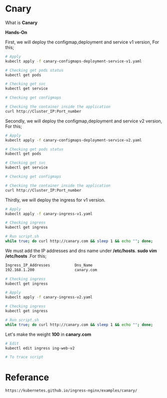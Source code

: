 #  Cnary

What is **Canary**



**Hands-On**


First, we will deploy the configmap,deployment and service v1 version, For this;
``` bash
# Apply
kubeclt apply -f canary-configmaps-deployment-service-v1.yaml

# Checking get pods status
kubectl get pods 

# Checking get svc
kubectl get service

# Checking get configmaps

# Checking the container inside the application
curl http://Cluster_IP:Port_number

```



Secondly, we will deploy the configmap,deployment and service v2 version, For this;
``` bash
# Apply
kubeclt apply -f canary-configmaps-deployment-service-v2.yaml

# Checking get pods status
kubectl get pods 

# Checking get svc
kubectl get service

# Checking get configmaps

# Checking the container inside the application
curl http://Cluster_IP:Port_number


```

Thirdly, we will deploy the ingress for v1 version. 
``` bash
# Apply
kubeclt apply -f canary-ingress-v1.yaml

# Checking ingress
kubectl get ingress

# Run script.sh 
while true; do curl http://canary.com && sleep 1 && echo ""; done;

```

We must add the IP addresses and dns name under **/etc/hosts**.
**sudo vim /etc/hosts** .For this;
``` bash
Ingress_IP_Addresses           Dns_Name
192.168.1.200                  canary.com

# Checking ingress
kubectl get ingress

```

``` bash
# Apply
kubeclt apply -f canary-ingress-v2.yaml

# Checking ingress
kubectl get ingress

# Run script.sh 
while true; do curl http://canary.com && sleep 1 && echo ""; done;

```

Let's make the weight **100** in **canary.com**
``` bash
# Edit
kubectl edit ingress ing-web-v2 

# To trace script

```



# Referance
``` bash
https://kubernetes.github.io/ingress-nginx/examples/canary/


```
